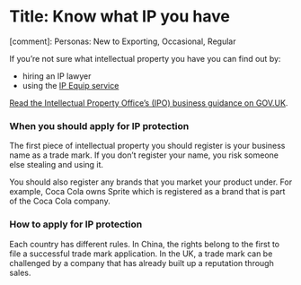 # Title: Know what IP you have
[comment]: Personas: New to Exporting, Occasional, Regular

If you&rsquo;re not sure what intellectual property you have you can find out by:

- hiring an IP lawyer
- using the [IP Equip service](http://www.ipo.gov.uk/blogs/equip/ "IP Equip service") 

[Read the Intellectual Property Office&rsquo;s (IPO) business guidance on GOV.UK](https://www.gov.uk/government/collections/ip-for-business-events-guidance-tools-and-case-studies#business-guidance "IPO business guidance").

### When you should apply for IP protection

The first piece of intellectual property you should register is your business name as a trade mark. If you don&rsquo;t register your name, you risk someone else stealing and using it. 

You should also register any brands that you market your product under. For example, Coca Cola owns Sprite which is registered as a brand that is part of the Coca Cola company.

### How to apply for IP protection

Each country has different rules. In China, the rights belong to the first to file a successful trade mark application. In the UK, a trade mark can be challenged by a company that has already built up a reputation through sales. 
